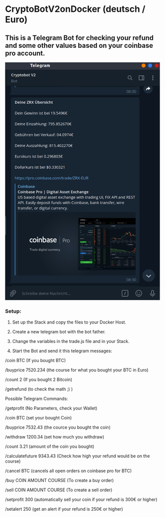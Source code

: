 # CryptoBotV2onDocker (deutsch / Euro)
## This is a Telegram Bot for checking your refund and some other values based on your coinbase pro account.

![alt text](https://github.com/matze19999/CryptoBotV2onDocker/blob/master/images/CryptoBotV2onDocker.png)

### Setup:

1. Set up the Stack and copy the files to your Docker Host.

2. Create a new telegram bot with the bot father.

3. Change the variables in the trade.js file and in your Stack.

4. Start the Bot and send it this telegram messages:

  /coin BTC (If you bought BTC)
  
  /buyprice 7520.234 (the course for what you bought your BTC in Euro)
  
  /count 2 (If you bought 2 Bitcoin)
  
  /getrefund (to check the math ;) )
  
  
Possible Telegram Commands:

/getprofit (No Parameters, check your Wallet)

/coin BTC (set your bought Coin)

/buyprice 7532.43 (the cource you bought the coin)

/withdraw 1200.34 (set how much you withdraw)

/count 3.21 (amount of the coin you bought)

/calculatefuture 9343.43 (Check how high your refund would be on the course)

/cancel BTC (cancels all open orders on coinbase pro for BTC)

/buy COIN AMOUNT COURSE (To create a buy order)

/sell COIN AMOUNT COURSE (To create a sell order)

/setprofit 300 (automatically sell your coin if your refund is 300€ or higher)

/setalert 250 (get an alert if your refund is 250€ or higher)
